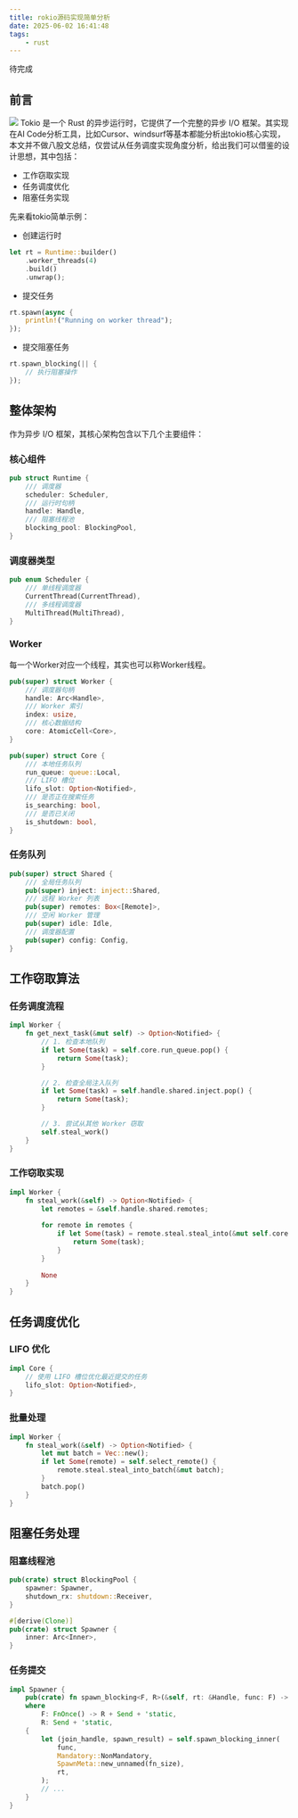 ```yaml
---
title: rokio源码实现简单分析
date: 2025-06-02 16:41:48
tags:
    - rust
---
```


待完成


## 前言
![](https://github.com/emile2013/emile2013.github.io/blob/master/imgs/tokio_classes.png?raw=true) 
Tokio 是一个 Rust 的异步运行时，它提供了一个完整的异步 I/O 框架。其实现在AI Code分析工具，比如Cursor、windsurf等基本都能分析出tokio核心实现，本文并不做八股文总结，仅尝试从任务调度实现角度分析，给出我们可以借鉴的设计思想，其中包括：
- 工作窃取实现
- 任务调度优化
- 阻塞任务实现

先来看tokio简单示例：
- 创建运行时
```rust
let rt = Runtime::builder()
    .worker_threads(4)
    .build()
    .unwrap();
```

- 提交任务
```rust
rt.spawn(async {
    println!("Running on worker thread");
});
```

- 提交阻塞任务
```rust
rt.spawn_blocking(|| {
    // 执行阻塞操作
});
```
<!-- more -->
## 整体架构
作为异步 I/O 框架，其核心架构包含以下几个主要组件：
### 核心组件
```rust
pub struct Runtime {
    /// 调度器
    scheduler: Scheduler,
    /// 运行时句柄
    handle: Handle,
    /// 阻塞线程池
    blocking_pool: BlockingPool,
}
```

### 调度器类型
```rust
pub enum Scheduler {
    /// 单线程调度器
    CurrentThread(CurrentThread),
    /// 多线程调度器
    MultiThread(MultiThread),
}
```

### Worker
每一个Worker对应一个线程，其实也可以称Worker线程。
```rust
pub(super) struct Worker {
    /// 调度器句柄
    handle: Arc<Handle>,
    /// Worker 索引
    index: usize,
    /// 核心数据结构
    core: AtomicCell<Core>,
}

pub(super) struct Core {
    /// 本地任务队列
    run_queue: queue::Local,
    /// LIFO 槽位
    lifo_slot: Option<Notified>,
    /// 是否正在搜索任务
    is_searching: bool,
    /// 是否已关闭
    is_shutdown: bool,
}
```

### 任务队列
```rust
pub(super) struct Shared {
    /// 全局任务队列
    pub(super) inject: inject::Shared,
    /// 远程 Worker 列表
    pub(super) remotes: Box<[Remote]>,
    /// 空闲 Worker 管理
    pub(super) idle: Idle,
    /// 调度器配置
    pub(super) config: Config,
}
```

## 工作窃取算法

### 任务调度流程
```rust
impl Worker {
    fn get_next_task(&mut self) -> Option<Notified> {
        // 1. 检查本地队列
        if let Some(task) = self.core.run_queue.pop() {
            return Some(task);
        }

        // 2. 检查全局注入队列
        if let Some(task) = self.handle.shared.inject.pop() {
            return Some(task);
        }

        // 3. 尝试从其他 Worker 窃取
        self.steal_work()
    }
}
```

### 工作窃取实现
```rust
impl Worker {
    fn steal_work(&self) -> Option<Notified> {
        let remotes = &self.handle.shared.remotes;
        
        for remote in remotes {
            if let Some(task) = remote.steal.steal_into(&mut self.core.run_queue) {
                return Some(task);
            }
        }
        
        None
    }
}
```

## 任务调度优化

### LIFO 优化
```rust
impl Core {
    // 使用 LIFO 槽位优化最近提交的任务
    lifo_slot: Option<Notified>,
}
```

### 批量处理
```rust
impl Worker {
    fn steal_work(&self) -> Option<Notified> {
        let mut batch = Vec::new();
        if let Some(remote) = self.select_remote() {
            remote.steal.steal_into_batch(&mut batch);
        }
        batch.pop()
    }
}
```

## 阻塞任务处理

### 阻塞线程池
```rust
pub(crate) struct BlockingPool {
    spawner: Spawner,
    shutdown_rx: shutdown::Receiver,
}

#[derive(Clone)]
pub(crate) struct Spawner {
    inner: Arc<Inner>,
}
```

### 任务提交
```rust
impl Spawner {
    pub(crate) fn spawn_blocking<F, R>(&self, rt: &Handle, func: F) -> JoinHandle<R>
    where
        F: FnOnce() -> R + Send + 'static,
        R: Send + 'static,
    {
        let (join_handle, spawn_result) = self.spawn_blocking_inner(
            func,
            Mandatory::NonMandatory,
            SpawnMeta::new_unnamed(fn_size),
            rt,
        );
        // ...
    }
}
```

